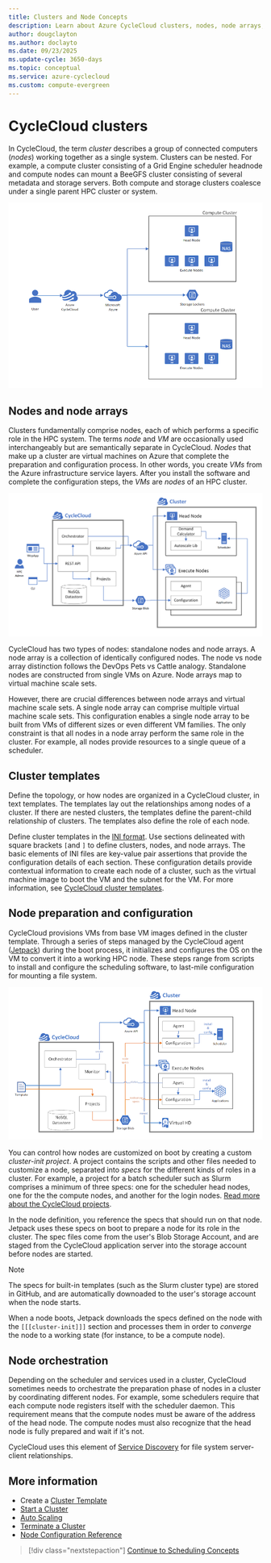 ```yaml
---
title: Clusters and Node Concepts
description: Learn about Azure CycleCloud clusters, nodes, node arrays, and cluster templates. Prepare, configure, and orchestrate nodes.
author: dougclayton
ms.author: doclayto
ms.date: 09/23/2025
ms.update-cycle: 3650-days
ms.topic: conceptual
ms.service: azure-cyclecloud
ms.custom: compute-evergreen
---
```


# CycleCloud clusters

In CycleCloud, the term *cluster* describes a group of connected computers (*nodes*) working together as a single system. Clusters can be nested. For example, a compute cluster consisting of a Grid Engine scheduler headnode and compute nodes can mount a BeeGFS cluster consisting of several metadata and storage servers. Both compute and storage clusters coalesce under a single parent HPC cluster or system.

![Overview Diagram](../images/concept-overview-diagram.png)

## Nodes and node arrays

Clusters fundamentally comprise nodes, each of which performs a specific role in the HPC system. The terms *node* and *VM* are occasionally used interchangeably but are semantically separate in CycleCloud. *Nodes* that make up a cluster are virtual machines on Azure that complete the preparation and configuration process. In other words, you create *VMs* from the Azure infrastructure service layers. After you install the software and complete the configuration steps, the *VMs* are *nodes* of an HPC cluster.

![Architecture Diagram](../images/concept-architecture-diagram.png)

CycleCloud has two types of nodes: standalone nodes and node arrays. A node array is a collection of identically configured nodes. The node vs node array distinction follows the DevOps Pets vs Cattle analogy. Standalone nodes are constructed from single VMs on Azure. Node arrays map to virtual machine scale sets.

However, there are crucial differences between node arrays and virtual machine scale sets. A single node array can comprise multiple virtual machine scale sets. This configuration enables a single node array to be built from VMs of different sizes or even different VM families. The only constraint is that all nodes in a node array perform the same role in the cluster. For example, all nodes provide resources to a single queue of a scheduler.

## Cluster templates

Define the topology, or how nodes are organized in a CycleCloud cluster, in text templates. The templates lay out the relationships among nodes of a cluster. If there are nested clusters, the templates define the parent-child relationship of clusters. The templates also define the role of each node.

Define cluster templates in the [INI format](https://en.wikipedia.org/wiki/INI_file). Use sections delineated with square brackets `[`and `]` to define clusters, nodes, and node arrays. The basic elements of INI files are key-value pair assertions that provide the configuration details of each section. These configuration details provide contextual information to create each node of a cluster, such as the virtual machine image to boot the VM and the subnet for the VM. For more information, see [CycleCloud cluster templates](~/articles/cyclecloud/how-to/cluster-templates.md).

## Node preparation and configuration

CycleCloud provisions VMs from base VM images defined in the cluster template. Through a series of steps managed by the CycleCloud agent ([Jetpack](~/articles/cyclecloud/jetpack.md)) during the boot process, it initializes and configures the OS on the VM to convert it into a working HPC node. These steps range from scripts to install and configure the scheduling software, to last-mile configuration for mounting a file system.

![Node Preparation Diagram](../images/concept-node-prep-diagram.png)

You can control how nodes are customized on boot by creating a custom *cluster-init project*. A project contains the scripts and other files needed to customize a node, separated into *specs* for the different kinds of roles in a cluster. For example, a project for a batch scheduler such as Slurm comprises a minimum of three specs: one for the scheduler head nodes, one for the the compute nodes, and another for the login nodes. [Read more about the CycleCloud projects](~/articles/cyclecloud/how-to/projects.md).

In the node definition, you reference the specs that should run on that node. Jetpack uses these specs on boot to prepare a node for its role in the cluster. The spec files come from the user's Blob Storage Account, and are staged from the CycleCloud application server into the storage account before nodes are started.

> [!NOTE]
> The specs for built-in templates (such as the Slurm cluster type) are stored in GitHub, and are automatically downoaded to the user's storage account when the node starts.

When a node boots, Jetpack downloads the specs defined on the node with the `[[[cluster-init]]]` section and processes them in order to *converge* the node to a working state (for instance, to be a compute node).

## Node orchestration

Depending on the scheduler and services used in a cluster, CycleCloud sometimes needs to orchestrate the preparation phase of nodes in a cluster by coordinating different nodes. For example, some schedulers require that each compute node registers itself with the scheduler daemon. This requirement means that the compute nodes must be aware of the address of the head node. The compute nodes must also recognize that the head node is fully prepared and wait if it's not.

CycleCloud uses this element of [Service Discovery](https://en.wikipedia.org/wiki/Service_discovery) for file system server-client relationships.


## More information

* Create a [Cluster Template](../how-to/cluster-templates.md)
* [Start a Cluster](../how-to/start-cluster.md)
* [Auto Scaling](../how-to/configure-autoscaling.md)
* [Terminate a Cluster](../how-to/terminate-cluster.md)
* [Node Configuration Reference](../cluster-references/configuration-reference.md)

> [!div class="nextstepaction"]
> [Continue to Scheduling Concepts](./scheduling.md)
